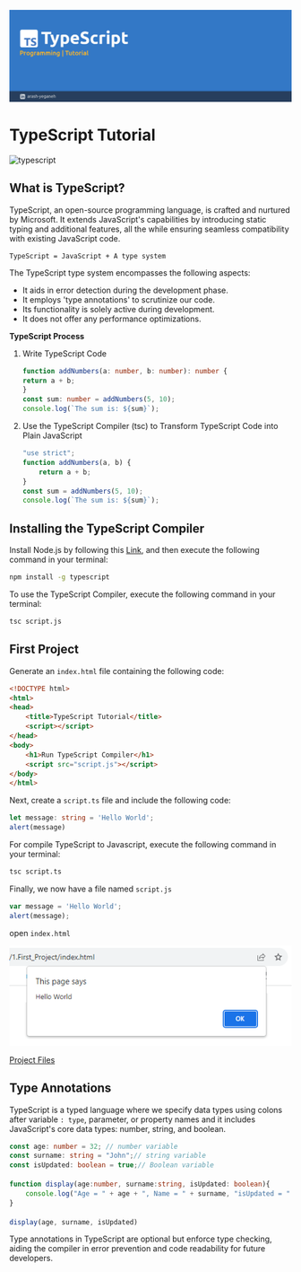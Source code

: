![typescript](img/header.jpg)

# TypeScript Tutorial

![typescript](https://img.shields.io/badge/-TypeScript-007ACC?logo=typescript&logoColor=white)

## What is TypeScript?

TypeScript, an open-source programming language, is crafted and nurtured by Microsoft. It extends JavaScript's capabilities by introducing static typing and additional features, all the while ensuring seamless compatibility with existing JavaScript code.

```
TypeScript = JavaScript + A type system
```

The TypeScript type system encompasses the following aspects:

- It aids in error detection during the development phase.
- It employs 'type annotations' to scrutinize our code.
- Its functionality is solely active during development.
- It does not offer any performance optimizations.

**TypeScript Process**
1. Write TypeScript Code
	```typescript
	function addNumbers(a: number, b: number): number {
    return a + b;
	}
	const sum: number = addNumbers(5, 10);
	console.log(`The sum is: ${sum}`);
	```
	
2. Use the TypeScript Compiler (tsc) to Transform TypeScript Code into Plain JavaScript
	
	```javascript
	"use strict";
	function addNumbers(a, b) {
	    return a + b;
	}
	const sum = addNumbers(5, 10);
	console.log(`The sum is: ${sum}`);
	```

## Installing the TypeScript Compiler

Install Node.js by following this [Link](https://nodejs.org/en), and then execute the following command in your terminal:

```bash
npm install -g typescript
```

To use the TypeScript Compiler, execute the following command in your terminal:

```bash
tsc script.js
```

## First Project

Generate an `index.html` file containing the following code:

```html
<!DOCTYPE html>
<html>
<head>
    <title>TypeScript Tutorial</title>
    <script></script>
</head>
<body>
    <h1>Run TypeScript Compiler</h1>
    <script src="script.js"></script>
</body>
</html>
```

Next, create a `script.ts` file and include the following code:

```typescript
let message: string = 'Hello World';
alert(message)
```

For compile TypeScript to Javascript, execute the following command in your terminal:

```bash
tsc script.ts
```

Finally, we now have a file named `script.js`

```javascript
var message = 'Hello World';
alert(message);
```

open `index.html`

![](example/1.First_Project/img.PNG)

[Project Files](example/1.First_Project)

## Type Annotations

TypeScript is a typed language where we specify data types using colons after variable `: type`, parameter, or property names and it includes JavaScript's core data types: number, string, and boolean.

```typescript
const age: number = 32; // number variable
const surname: string = "John";// string variable
const isUpdated: boolean = true;// Boolean variable

function display(age:number, surname:string, isUpdated: boolean){
    console.log("Age = " + age + ", Name = " + surname, "isUpdated = " + isUpdated);
}

display(age, surname, isUpdated)
```

Type annotations in TypeScript are optional but enforce type checking, aiding the compiler in error prevention and code readability for future developers.
